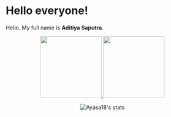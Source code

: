 # Hello everyone! 

 Hello. My full name is **Aditiya Saputra**.


<p align="center">
    <a href="https://github.com/gilangadhan">
      <img height="160em" src="https://github-readme-stats-eight-theta.vercel.app/api?username=Ayasa18&show_icons=true&theme=algolia&include_all_commits=true&count_private=true"/>
      <img height="160em" src="https://github-readme-stats-eight-theta.vercel.app/api/top-langs/?username=Ayasa18&layout=compact&langs_count=8&theme=algolia"/>
    </a>
</p>


<div align="center">
    <div style="display: inline-block; height: 100%;">
        <picture>
            <source media="(prefers-color-scheme: dark)" srcset="https://github-profile-trophy.vercel.app/?username=Ayasa18&no-bg=true&no-border=false&no-frame=true&column=6&row=1&theme=radical" />
            <source media="(prefers-color-scheme: light)" srcset="https://github-profile-trophy.vercel.app/?username=lAyasa18&no-bg=true&no-border=false&no-frame=true&column=6&row=1&theme=flat" />
            <img align="center" src="https://github-profile-trophy.vercel.app/?username=loonglim&no-bg=true&no-border=false&no-frame=true&column=6&row=1&theme=radical" alt="Ayasa18's stats"/>
        </picture>
    </div>
</div>

<img width=100% src="https://capsule-render.vercel.app/api?type=waving&color=0:50faaa,100:fa50e3&height=120&section=footer"/>
